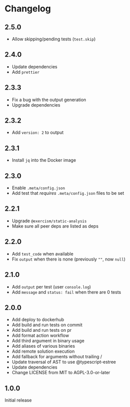 # Changelog

## 2.5.0

- Allow skipping/pending tests (`test.skip`)

## 2.4.0

- Update dependencies
- Add `prettier`

## 2.3.3

- Fix a bug with the output generation
- Upgrade dependencies

## 2.3.2

- Add `version: 2` to output

## 2.3.1

- Install `jq` into the Docker image

## 2.3.0

- Enable `.meta/config.json`
- Add test that _requires_ `.meta/config.json` files to be set

## 2.2.1

- Upgrade `@exercism/static-analysis`
- Make sure all peer deps are listed as deps

## 2.2.0

- Add `test_code` when available
- Fix `output` when there is none (previously `""`, now `null`)

## 2.1.0

- Add `output` per test (user `console.log`)
- Add `message` and `status: fail` when there are 0 tests

## 2.0.0

- Add deploy to dockerhub
- Add build and run tests on commit
- Add build and run tests on pr
- Add format action workflow
- Add third argument in binary usage
- Add aliases of various binaries
- Add remote solution execution
- Add fallback for arguments without trailing /
- Update traversal of AST to use @typescript-estree
- Update dependencies
- Change LICENSE from MIT to AGPL-3.0-or-later

## 1.0.0

Initial release
